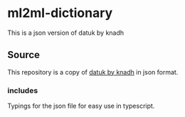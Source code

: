 # ml2ml-dictionary

This is a json version of datuk by knadh

## Source

This repository is a copy of [datuk by knadh](https://github.com/knadh/datuk) in json format.

### includes

Typings for the json file for easy use in typescript.
